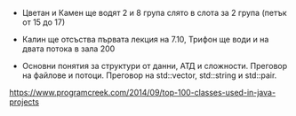  

- Цветан и Камен ще водят 2 и 8 група слято в слота за 2 група (петък от 15 до 17)
- Калин ще отсъства първата лекция на 7.10, Трифон ще води и на двата потока в зала 200

- Основни понятия за структури от данни, АТД и сложности. Преговор на файлове и потоци. Преговор на std::vector, std::string и std::pair.

https://www.programcreek.com/2014/09/top-100-classes-used-in-java-projects
